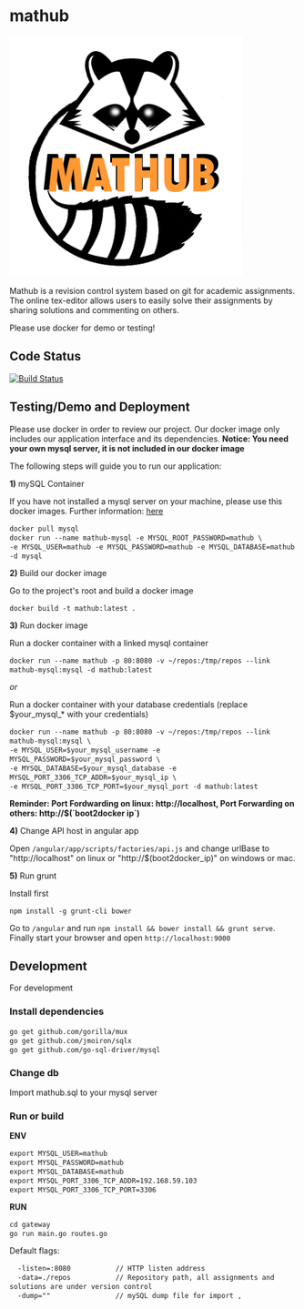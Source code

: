 mathub
======

![Logo](https://raw.githubusercontent.com/philippfranke/mathub/master/mathubLogo2.jpg?token=AA6Ygt4qooQd1y9V6U9niM8dVfloibyEks5U0D9IwA%3D%3D)

Mathub is a revision control system based on git for academic assignments. The online tex-editor allows users to easily solve their assignments by sharing solutions and commenting on others. 


Please use docker for demo or testing!

## Code Status
[![Build Status](https://magnum.travis-ci.com/philippfranke/mathub.svg?token=xJ4sKXa1NvaxvBZ52Ap2&branch=master)](https://magnum.travis-ci.com/philippfranke/mathub)

## Testing/Demo and Deployment
Please use docker in order to review our project. Our docker image only includes our application interface and its dependencies. **Notice: You need your own mysql server, it is not included in our docker image**

The following steps will guide you to run our application:

**1)** mySQL Container 

If you have not installed a mysql server on your machine, please use this docker images. Further information: [here](https://registry.hub.docker.com/_/mysql/)
```
docker pull mysql
docker run --name mathub-mysql -e MYSQL_ROOT_PASSWORD=mathub \
-e MYSQL_USER=mathub -e MYSQL_PASSWORD=mathub -e MYSQL_DATABASE=mathub -d mysql
```

**2)** Build our docker image

Go to the project's root and build a docker image
```
docker build -t mathub:latest .
```

**3)** Run docker image

Run a docker container with a linked mysql container
```
docker run --name mathub -p 80:8080 -v ~/repos:/tmp/repos --link mathub-mysql:mysql -d mathub:latest
```
*or*

Run a docker container with your database credentials (replace $your\_mysql\_* with your credentials) 
```
docker run --name mathub -p 80:8080 -v ~/repos:/tmp/repos --link mathub-mysql:mysql \
-e MYSQL_USER=$your_mysql_username -e MYSQL_PASSWORD=$your_mysql_password \
-e MYSQL_DATABASE=$your_mysql_database -e MYSQL_PORT_3306_TCP_ADDR=$your_mysql_ip \
-e MYSQL_PORT_3306_TCP_PORT=$your_mysql_port -d mathub:latest
```

**Reminder: Port Fordwarding on linux: http://localhost, Port Forwarding on others: http://$(\`boot2docker ip\`)**


**4)** Change API host in angular app

Open `/angular/app/scripts/factories/api.js` and change urlBase to "http://localhost" on linux or "http://$(boot2docker_ip)" on windows or mac.

**5)** Run grunt 

Install first 
```
npm install -g grunt-cli bower
```

Go to `/angular` and run `npm install && bower install && grunt serve`. Finally start your browser and open `http://localhost:9000`

## Development
For development

### Install dependencies
```
go get github.com/gorilla/mux
go get github.com/jmoiron/sqlx
go get github.com/go-sql-driver/mysql
```

### Change db
Import mathub.sql to your mysql server

### Run or build
__ENV__
```
export MYSQL_USER=mathub
export MYSQL_PASSWORD=mathub
export MYSQL_DATABASE=mathub
export MYSQL_PORT_3306_TCP_ADDR=192.168.59.103
export MYSQL_PORT_3306_TCP_PORT=3306
```

__RUN__
```
cd gateway
go run main.go routes.go
```

Default flags:
```
  -listen=:8080           // HTTP listen address
  -data=./repos           // Repository path, all assignments and solutions are under version control
  -dump=""                // mySQL dump file for import ,
```


